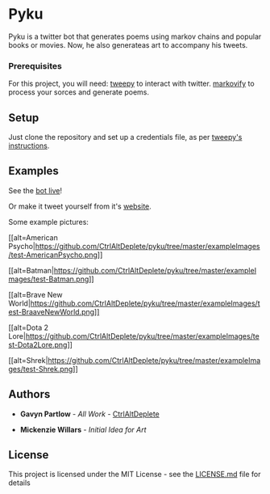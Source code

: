 # Pyku

Pyku is a twitter bot that generates poems using markov chains and popular books or movies. Now, he also generateas art to accompany his tweets.

### Prerequisites

For this project, you will need:
[tweepy](https://github.com/tweepy/tweepy) to interact with twitter.
[markovify](https://github.com/jsvine/markovify) to process your sorces and generate poems.

## Setup

Just clone the repository and set up a credentials file, as per [tweepy's instructions](https://github.com/tweepy/tweepy).

## Examples

See the [bot live](https://twitter.com/PythonHaiku)!

Or make it tweet yourself from it's [website](http://pyku.gavyn.com).

Some example pictures:

[[alt=American Psycho|https://github.com/CtrlAltDeplete/pyku/tree/master/exampleImages/test-AmericanPsycho.png]]

[[alt=Batman|https://github.com/CtrlAltDeplete/pyku/tree/master/exampleImages/test-Batman.png]]

[[alt=Brave New World|https://github.com/CtrlAltDeplete/pyku/tree/master/exampleImages/test-BraaveNewWorld.png]]

[[alt=Dota 2 Lore|https://github.com/CtrlAltDeplete/pyku/tree/master/exampleImages/test-Dota2Lore.png]]

[[alt=Shrek|https://github.com/CtrlAltDeplete/pyku/tree/master/exampleImages/test-Shrek.png]]

## Authors

* **Gavyn Partlow** - *All Work* - [CtrlAltDeplete](https://github.com/CtrlAltDeplete)

* **Mickenzie Willars** - *Initial Idea for Art*

## License

This project is licensed under the MIT License - see the [LICENSE.md](LICENSE.md) file for details
